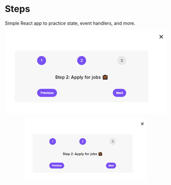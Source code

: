 # Steps

Simple React app to practice state, event handlers, and more.

![Steps App](readme.png)

<p align="center">
  <img width="75%" src="readme.png" alt="app">
</p>
